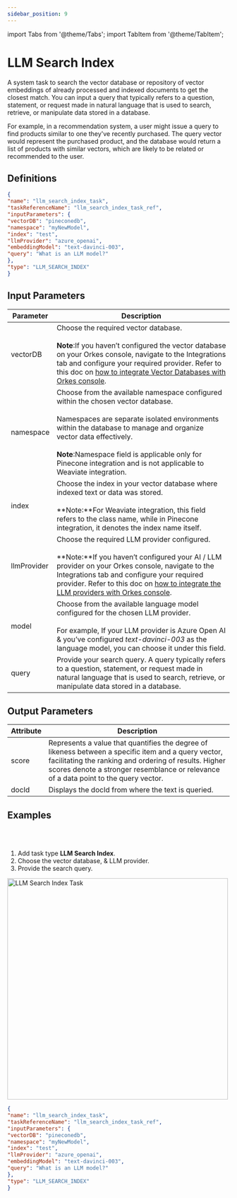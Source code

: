 ```yaml
---
sidebar_position: 9
---
```

import Tabs from '@theme/Tabs';
import TabItem from '@theme/TabItem';

# LLM Search Index

A system task to search the vector database or repository of vector embeddings of already processed and indexed documents to get the closest match. You can input a query that typically refers to a question, statement, or request made in natural language that is used to search, retrieve, or manipulate data stored in a database.

For example, in a recommendation system, a user might issue a query to find products similar to one they've recently purchased. The query vector would represent the purchased product, and the database would return a list of products with similar vectors, which are likely to be related or recommended to the user.

## Definitions

```json
{
"name": "llm_search_index_task",
"taskReferenceName": "llm_search_index_task_ref",
"inputParameters": {
"vectorDB": "pineconedb",
"namespace": "myNewModel",
"index": "test",
"llmProvider": "azure_openai",
"embeddingModel": "text-davinci-003",
"query": "What is an LLM model?"
},
"type": "LLM_SEARCH_INDEX"
}
```

## Input Parameters

| Parameter | Description |
| --------- | ----------- |
| vectorDB | Choose the required vector database.<br/><br/>**Note**:If you haven’t configured the vector database on your Orkes console, navigate to the Integrations tab and configure your required provider. Refer to this doc on [how to integrate Vector Databases with Orkes console](/content/category/integrations/vector-databases). |
| namespace | Choose from the available namespace configured within the chosen vector database.<br/><br/>Namespaces are separate isolated environments within the database to manage and organize vector data effectively.<br/><br/>**Note**:Namespace field is applicable only for Pinecone integration and is not applicable to Weaviate integration.|
| index | Choose the index in your vector database where indexed text or data was stored.<br/><br/> **Note:**For Weaviate integration, this field refers to the class name, while in Pinecone integration, it denotes the index name itself.|
| llmProvider | Choose the required LLM provider configured.<br/><br/>**Note:**If you haven’t configured your AI / LLM provider on your Orkes console, navigate to the Integrations tab and configure your required provider. Refer to this doc on [how to integrate the LLM providers with Orkes console](/content/category/integrations/ai-llm).|
| model | Choose from the available language model configured for the chosen LLM provider.<br/><br/>For example, If your LLM provider is Azure Open AI & you’ve configured _text-davinci-003_ as the language model, you can choose it under this field. | 
| query | Provide your search query. A query typically refers to a question, statement, or request made in natural language that is used to search, retrieve, or manipulate data stored in a database. | 

## Output Parameters

| Attribute | Description |
| --------- | ----------- |
| score | Represents a value that quantifies the degree of likeness between a specific item and a query vector, facilitating the ranking and ordering of results. Higher scores denote a stronger resemblance or relevance of a data point to the query vector. |
| docId | Displays the docId from where the text is queried. |

## Examples

<Tabs>
<TabItem value="UI" label="UI" className="paddedContent">

<div className="row">
<div className="col col--4">

<br/>
<br/>

1. Add task type **LLM Search Index**.
2. Choose the vector database, & LLM provider.
3. Provide the search query.

</div>
<div className="col">
<div className="embed-loom-video">

<p><img src="/content/img/llm-search-index-ui-method.png" alt="LLM Search Index Task" width="500" height="auto"/></p>

</div>
</div>
</div>



</TabItem>
 <TabItem value="JSON" label="JSON Example">

```json
{
"name": "llm_search_index_task",
"taskReferenceName": "llm_search_index_task_ref",
"inputParameters": {
"vectorDB": "pineconedb",
"namespace": "myNewModel",
"index": "test",
"llmProvider": "azure_openai",
"embeddingModel": "text-davinci-003",
"query": "What is an LLM model?"
},
"type": "LLM_SEARCH_INDEX"
}
```
</TabItem>
</Tabs>